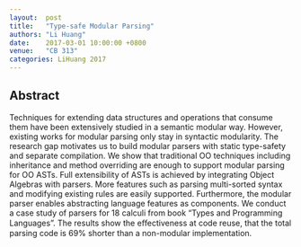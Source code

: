 ```yaml
--- 
layout:  post 
title:   "Type-safe Modular Parsing"
authors: "Li Huang"
date:    2017-03-01 10:00:00 +0800
venue:   "CB 313"
categories: LiHuang 2017
--- 
```

## Abstract

Techniques for extending data structures and operations that consume them
have
been extensively studied in a semantic modular way. However, existing works
for
modular parsing only stay in syntactic modularity. The research gap
motivates us
to build modular parsers with static type-safety and separate compilation.
We
show that traditional OO techniques including inheritance and method
overriding
are enough to support modular parsing for OO ASTs. Full extensibility of
ASTs is
achieved by integrating Object Algebras with parsers. More features such as
parsing multi-sorted syntax and modifying existing rules are easily
supported.
Furthermore, the modular parser enables abstracting language features as
components. We conduct a case study of parsers for 18 calculi from book
“Types
and Programming Languages”. The results show the eﬀectiveness at code reuse,
that the total parsing code is 69% shorter than a non-modular
implementation.


